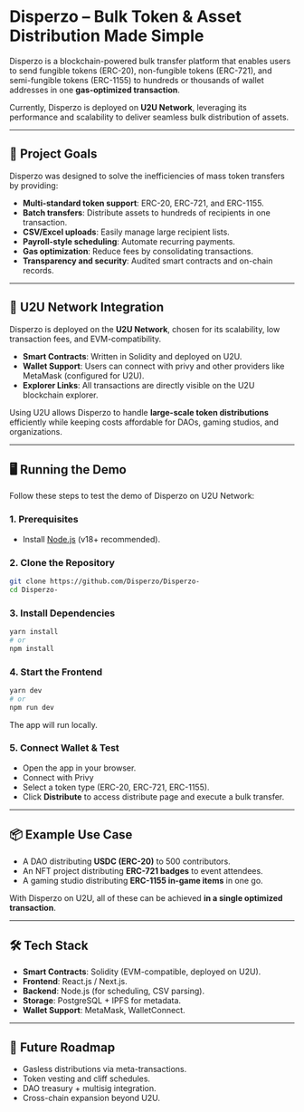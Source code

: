 # Disperzo – Bulk Token & Asset Distribution Made Simple

Disperzo is a blockchain-powered bulk transfer platform that enables users to send fungible tokens (ERC-20), non-fungible tokens (ERC-721), and semi-fungible tokens (ERC-1155) to hundreds or thousands of wallet addresses in one **gas-optimized transaction**.

Currently, Disperzo is deployed on **U2U Network**, leveraging its performance and scalability to deliver seamless bulk distribution of assets.

---

## 🚀 Project Goals

Disperzo was designed to solve the inefficiencies of mass token transfers by providing:

* **Multi-standard token support**: ERC-20, ERC-721, and ERC-1155.
* **Batch transfers**: Distribute assets to hundreds of recipients in one transaction.
* **CSV/Excel uploads**: Easily manage large recipient lists.
* **Payroll-style scheduling**: Automate recurring payments.
* **Gas optimization**: Reduce fees by consolidating transactions.
* **Transparency and security**: Audited smart contracts and on-chain records.

---

## 🔗 U2U Network Integration

Disperzo is deployed on the **U2U Network**, chosen for its scalability, low transaction fees, and EVM-compatibility.

* **Smart Contracts**: Written in Solidity and deployed on U2U.
* **Wallet Support**: Users can connect with privy and other providers like MetaMask (configured for U2U).
* **Explorer Links**: All transactions are directly visible on the U2U blockchain explorer.

Using U2U allows Disperzo to handle **large-scale token distributions** efficiently while keeping costs affordable for DAOs, gaming studios, and organizations.

---

## 🖥️ Running the Demo

Follow these steps to test the demo of Disperzo on U2U Network:

### 1. Prerequisites

* Install [Node.js](https://nodejs.org/) (v18+ recommended).

### 2. Clone the Repository

```bash
git clone https://github.com/Disperzo/Disperzo-
cd Disperzo-
```

### 3. Install Dependencies

```bash
yarn install
# or
npm install
```

### 4. Start the Frontend

```bash
yarn dev
# or
npm run dev
```

The app will run locally.

### 5. Connect Wallet & Test

* Open the app in your browser.
* Connect with Privy
* Select a token type (ERC-20, ERC-721, ERC-1155).
* Click **Distribute** to access distribute page and execute a bulk transfer.

---

## 📦 Example Use Case

* A DAO distributing **USDC (ERC-20)** to 500 contributors.
* An NFT project distributing **ERC-721 badges** to event attendees.
* A gaming studio distributing **ERC-1155 in-game items** in one go.

With Disperzo on U2U, all of these can be achieved **in a single optimized transaction**.

---

## 🛠️ Tech Stack

* **Smart Contracts**: Solidity (EVM-compatible, deployed on U2U).
* **Frontend**: React.js / Next.js.
* **Backend**: Node.js (for scheduling, CSV parsing).
* **Storage**: PostgreSQL + IPFS for metadata.
* **Wallet Support**: MetaMask, WalletConnect.

---

## 📍 Future Roadmap

* Gasless distributions via meta-transactions.
* Token vesting and cliff schedules.
* DAO treasury + multisig integration.
* Cross-chain expansion beyond U2U.
